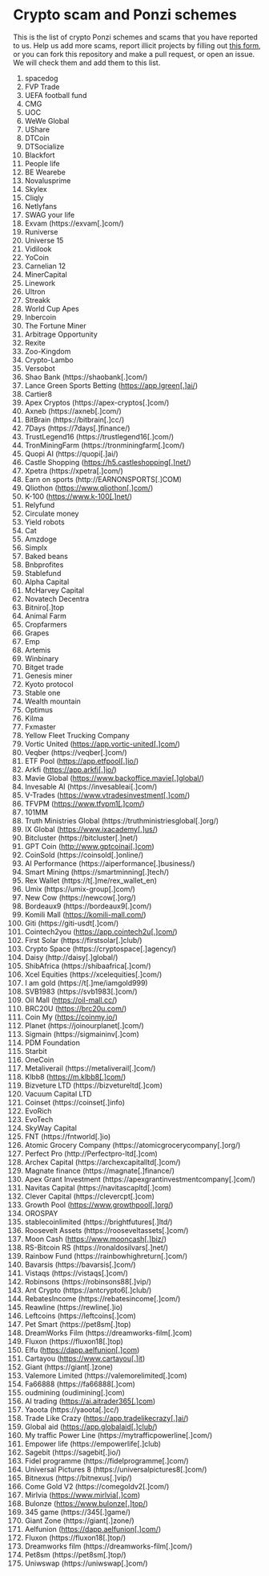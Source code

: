 # Crypto scam and Ponzi schemes

This is the list of crypto Ponzi schemes and scams that you have reported to us. Help us add more scams, report illicit projects by filling out [this form](https://airtable.com/shrJ0d1vi1J2ZqMdH), or you can fork this repository and make a pull request, or open an issue. We will check them and add them to this list.

1. spacedog
2. FVP Trade
3. UEFA football fund
4. CMG
5. UOC
6. WeWe Global
7. UShare
8. DTCoin
9. DTSocialize
10. Blackfort
11. People life
12. BE Wearebe
13. Novalusprime
14. Skylex
15. Cliqly
16. Netlyfans
17. SWAG your life
18. Exvam (https://exvam[.]com/)
19. Runiverse
20. Universe 15
21. Vidilook
22. YoCoin
23. Carnelian 12
24. MinerCapital
25. Linework
26. Ultron
27. Streakk
28. World Cup Apes
29. Inbercoin
30. The Fortune Miner
31. Arbitrage Opportunity
32. Rexite
33. Zoo-Kingdom
34. Crypto-Lambo
35. Versobot
36. Shao Bank (https://shaobank[.]com/)
37. Lance Green Sports Betting (https://app.lgreen[.]ai/)
38. Cartier8
39. Apex Cryptos (https://apex-cryptos[.]com/)
40. Axneb (https://axneb[.]com/)
41. BitBrain (https://bitbrain[.]cc/)
42. 7Days (https://7days[.]finance/)
43. TrustLegend16 (https://trustlegend16[.]com/)
44. TronMiningFarm (https://tronminingfarm[.]com/)
45. Quopi AI (https://quopi[.]ai/)
46. Castle Shopping (https://h5.castleshopping[.]net/)
47. Xpetra (https://xpetra[.]com/)
48. Earn on sports (http://EARNONSPORTS[.]COM)
49. Qliothon (https://www.qliothon[.]com/)
50. K-100 (https://www.k-100[.]net/)
51. Relyfund
52. Circulate money
53. Yield robots
54. Cat
55. Amzdoge
56. Simplx
57. Baked beans
58. Bnbprofites
59. Stablefund
60. Alpha Capital
61. McHarvey Capital
62. Novatech Decentra
63. Bitniro[.]top
64. Animal Farm
65. Cropfarmers
66. Grapes
67. Emp
68. Artemis
69. Winbinary
70. Bitget trade
71. Genesis miner
72. Kyoto protocol
73. Stable one
74. Wealth mountain
75. Optimus
76. Kilma
77. Fxmaster
78. Yellow Fleet Trucking Company
79. Vortic United (https://app.vortic-united[.]com/)
80. Veqber (https://veqber[.]com/)
81. ETF Pool (https://app.etfpool[.]io/)
82. Arkfi (https://app.arkfi[.]io/)
83. Mavie Global (https://www.backoffice.mavie[.]global/)
84. Invesable AI (https://invesableai[.]com/)
85. V-Trades (https://www.vtradesinvestment[.]com/)
86. TFVPM (https://www.tfvpm1[.]com/)
87. 101MM
88. Truth Ministries Global (https://truthministriesglobal[.]org/)
89. IX Global (https://www.ixacademy[.]us/)
90. Bitcluster (https://bitcluster[.]net/)
91. GPT Coin (http://www.gptcoinai[.]com)
92. CoinSold (https://coinsold[.]online/)
93. AI Performance (https://aiperformance[.]business/)
94. Smart Mining (https://smartminning[.]tech/)
95. Rex Wallet (https://t[.]me/rex_wallet_en)
96. Umix (https://umix-group[.]com/)
97. New Cow (https://newcow[.]org/)
98. Bordeaux9 (https://bordeaux9[.]com/)
99. Komili Mall (https://komili-mall.com/)
100. Giti (https://giti-usdt[.]com/)
101. Cointech2you (https://app.cointech2u[.]com/)
102. First Solar (https://firstsolar[.]club/)
103. Crypto Space (https://cryptospace[.]agency/)
104. Daisy (http://daisy[.]global/)
105. ShibAfrica (https://shibaafrica[.]com/)
106. Xcel Equities (https://xcelequities[.]com/)
107. I am gold (https://t[.]me/iamgold999)
108. SVB1983 (https://svb1983[.]com/)
109. Oil Mall (https://oil-mall.cc/)
110. BRC20U (https://brc20u.com/)
111. Coin My (https://coinmy.io/)
112. Planet (https://joinourplanet[.]com/)
113. Sigmain (https://sigmaininv[.]com)
114. PDM Foundation
115. Starbit
116. OneCoin
117. Metaliverail (https://metaliverail[.]com/)
118. Klbb8 (https://m.klbb8[.]com/)
119. Bizveture LTD (https://bizvetureltd[.]com)
120. Vacuum Capital LTD
121. Coinset (https://coinset[.]info)
122. EvoRich
123. EvoTech
124. SkyWay Capital
125. FNT (https://fntworld[.]io)
126. Atomic Grocery Company (https://atomicgrocerycompany[.]org/)
127. Perfect Pro (http://Perfectpro-ltd[.]com)
128. Archex Capital (https://archexcapitalltd[.]com/)
129. Magnate finance (https://magnate[.]finance/)
130. Apex Grant Investment (https://apexgrantinvestmentcompany[.]com/)
131. Navitas Capital (https://navitascapltd[.]com)
132. Clever Capital (https://clevercpt[.]com)
133. Growth Pool (https://www.growthpool[.]org/)
134. OROSPAY
135. stablecoinlimited (https://brightfutures[.]ltd/)
136. Roosevelt Assets (https://rooseveltassets[.]com/)
137. Moon Cash (https://www.mooncash[.]biz/)
138. RS-Bitcoin RS (https://ronaldosilvars[.]net/)
139. Rainbow Fund (https://rainbowhighreturn[.]com/)
140. Bavarsis (https://bavarsis[.]com/)
141. Vistaqs (https://vistaqs[.]com/)
142. Robinsons (https://robinsons88[.]vip/)
143. Ant Crypto (https://antcrypto6[.]club/)
144. RebatesIncome (https://rebatesincome[.]com/)
145. Reawline (https://rewline[.]io)
146. Leftcoins (https://leftcoins[.]com)
147. Pet Smart (https://pet8sm[.]top)
148. DreamWorks Film (https://dreamworks-film[.]com)
149. Fluxon (https://fluxon18[.]top)
150. Elfu (https://dapp.aelfunion[.]com)
151. Cartayou (https://www.cartayou[.]it)
152. Giant (https://giant[.]zone)
153. Valemore Limited (https://valemorelimited[.]com)
154. Fa66888 (https://fa66888[.]com)
155. oudmining (oudimining[.]com)
156. AI trading (https://ai.aitrader365[.]com)
157. Yaoota (https://yaoota[.]cc/)
158. Trade Like Crazy (https://app.tradelikecrazy[.]ai/)
159. Global aid (https://app.globalaid[.]club/)
160. My traffic Power Line (https://mytrafficpowerline[.]com/)
161. Empower life (https://empowerlife[.]club)
162. Sagebit (https://sagebit[.]io/)
163. Fidel programme (https://fidelprogramme[.]com/)
164. Universal Pictures 8 (https://universalpictures8[.]com/)
165. Bitnexus (https://bitnexus[.]vip/)
166. Come Gold V2 (https://comegoldv2[.]com/)
167. Mirlvia (https://www.mirlvia[.]com)
168. Bulonze (https://www.bulonze[.]top/)
169. 345 game (https://345[.]game/)
170. Giant Zone (https://giant[.]zone/)
171. Aelfunion (https://dapp.aelfunion[.]com/)
172. Fluxon (https://fluxon18[.]top/)
173. Dreamworks film (https://dreamworks-film[.]com/)
174. Pet8sm (https://pet8sm[.]top/)
175. Uniwswap (https://uniwswap[.]com/)
